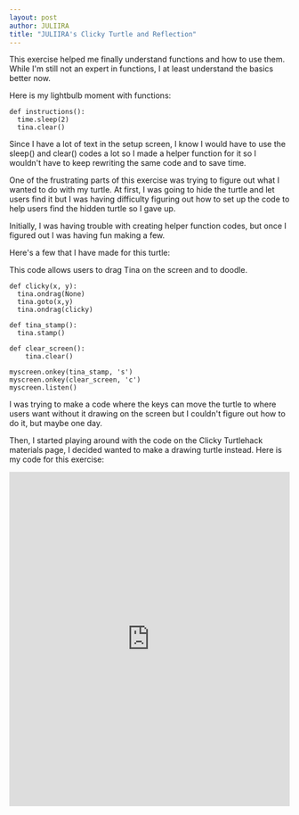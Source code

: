 ```yaml
---
layout: post
author: JULIIRA
title: "JULIIRA's Clicky Turtle and Reflection"
---
```


This exercise helped me finally understand functions and how to use them. While
I'm still not an expert in functions, I at least understand the basics better now. 

Here is my lightbulb moment with functions:

```
def instructions():
  time.sleep(2)
  tina.clear()
```

Since I have a lot of text in the setup screen, I know I would have
to use the sleep() and clear() codes a lot so I made a helper function
for it so I wouldn't have to keep rewriting the same code and to
save time. 

One of the frustrating parts of this exercise was trying to figure out what
I wanted to do with my turtle. At first, I was going to hide the turtle
and let users find it but I was having difficulty figuring out how to
set up the code to help users find the hidden turtle so I gave up.

Initially, I was having trouble with creating helper function codes, but
once I figured out I was having fun making a few.

Here's a few that I have made for this turtle:

This code allows users to drag Tina on the screen and to doodle. 

```
def clicky(x, y):
  tina.ondrag(None)
  tina.goto(x,y)
  tina.ondrag(clicky)
```

```
def tina_stamp():
  tina.stamp()

def clear_screen():
    tina.clear()

myscreen.onkey(tina_stamp, 's')
myscreen.onkey(clear_screen, 'c')
myscreen.listen()

```
I was trying to make a code where the keys can move the turtle to where users
want without it drawing on the screen but I couldn't figure out how to do it, 
but maybe one day.


Then, I started playing around with the code on the Clicky 
Turtlehack materials page, I decided wanted to make a drawing 
turtle instead. Here is my code for this exercise:

<iframe src="https://trinket.io/embed/python/d4d780771d?start=result" width="100%" height="600" frameborder="0" marginwidth="0" marginheight="0" allowfullscreen></iframe>
